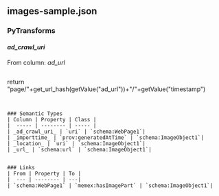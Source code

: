 ## images-sample.json

### PyTransforms
#### _ad_crawl_uri_
From column: _ad_url_
>``` python
return "page/"+get_url_hash(getValue("ad_url"))+"/"+getValue("timestamp")
```


### Semantic Types
| Column | Property | Class |
|  ----- | -------- | ----- |
| _ad_crawl_uri_ | `uri` | `schema:WebPage1`|
| _importtime_ | `prov:generatedAtTime` | `schema:ImageObject1`|
| _location_ | `uri` | `schema:ImageObject1`|
| _url_ | `schema:url` | `schema:ImageObject1`|


### Links
| From | Property | To |
|  --- | -------- | ---|
| `schema:WebPage1` | `memex:hasImagePart` | `schema:ImageObject1`|
